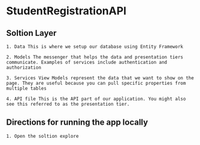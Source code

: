 # StudentRegistrationAPI

## Soltion Layer

    1. Data This is where we setup our database using Entity Framework
   
    2. Models The messenger that helps the data and presentation tiers communicate. Examples of services include authentication and authorization
    
    3. Services View Models represent the data that we want to show on the page. They are useful because you can pull specific properties from multiple tables
  
    4. API file This is the API part of our application. You might also see this referred to as the presentation tier.
   

## Directions for running the app locally

    1. Open the soltion explore 
